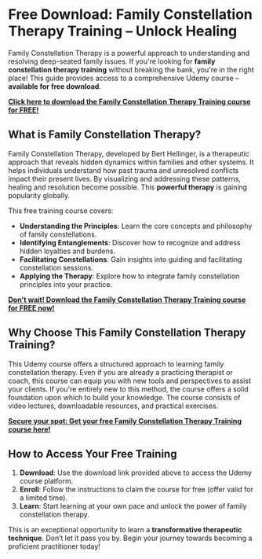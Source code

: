 # Free Download: Family Constellation Therapy Training – Unlock Healing

Family Constellation Therapy is a powerful approach to understanding and resolving deep-seated family issues. If you're looking for **family constellation therapy training** without breaking the bank, you're in the right place! This guide provides access to a comprehensive Udemy course – **available for free download**.

[**Click here to download the Family Constellation Therapy Training course for FREE!**](https://udemywork.com/family-constellation-therapy-training)

## What is Family Constellation Therapy?

Family Constellation Therapy, developed by Bert Hellinger, is a therapeutic approach that reveals hidden dynamics within families and other systems. It helps individuals understand how past trauma and unresolved conflicts impact their present lives. By visualizing and addressing these patterns, healing and resolution become possible. This **powerful therapy** is gaining popularity globally.

This free training course covers:
*   **Understanding the Principles**: Learn the core concepts and philosophy of family constellations.
*   **Identifying Entanglements**: Discover how to recognize and address hidden loyalties and burdens.
*   **Facilitating Constellations**: Gain insights into guiding and facilitating constellation sessions.
*   **Applying the Therapy**: Explore how to integrate family constellation principles into your practice.

[**Don't wait! Download the Family Constellation Therapy Training course for FREE now!**](https://udemywork.com/family-constellation-therapy-training)

## Why Choose This Family Constellation Therapy Training?

This Udemy course offers a structured approach to learning family constellation therapy. Even if you are already a practicing therapist or coach, this course can equip you with new tools and perspectives to assist your clients. If you're entirely new to this method, the course offers a solid foundation upon which to build your knowledge. The course consists of video lectures, downloadable resources, and practical exercises.

[**Secure your spot: Get your free Family Constellation Therapy Training course here!**](https://udemywork.com/family-constellation-therapy-training)

## How to Access Your Free Training

1.  **Download**: Use the download link provided above to access the Udemy course platform.
2.  **Enroll**: Follow the instructions to claim the course for free (offer valid for a limited time).
3.  **Learn**: Start learning at your own pace and unlock the power of family constellation therapy.

This is an exceptional opportunity to learn a **transformative therapeutic technique**. Don’t let it pass you by. Begin your journey towards becoming a proficient practitioner today!

